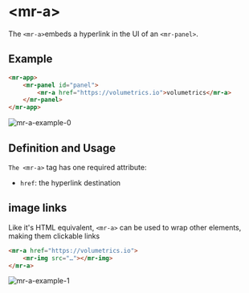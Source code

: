# &lt;mr-a&gt;

The `<mr-a>`embeds a hyperlink in the UI of an `<mr-panel>`.

## Example

```html
<mr-app>
    <mr-panel id="panel">
        <mr-a href="https://volumetrics.io">volumetrics</mr-a>
    </mr-panel>
</mr-app>
```

![mr-a-example-0]("https://docs.mrjs.io/static/mr-a-example-0.png")

## Definition and Usage

`The <mr-a>` tag has one required attribute:

* `href`: the hyperlink destination

## image links

Like it's HTML equivalent, `<mr-a>` can be used to wrap other elements, making them clickable links

```html
<mr-a href="https://volumetrics.io">
    <mr-img src="…"></mr-img>
</mr-a>
```

![mr-a-example-1]("https://docs.mrjs.io/static/mr-a-example-1.png")
